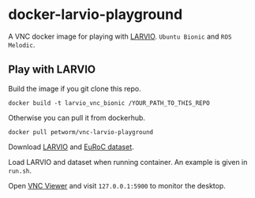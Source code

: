 # docker-larvio-playground
A VNC docker image for playing with [LARVIO](https://github.com/PetWorm/LARVIO). `Ubuntu Bionic` and `ROS Melodic`.

## Play with LARVIO
Build the image if you git clone this repo. 
```
docker build -t larvio_vnc_bionic /YOUR_PATH_TO_THIS_REPO
```
Otherwise you can pull it from dockerhub.
```
docker pull petworm/vnc-larvio-playground
```
Download [LARVIO](https://github.com/PetWorm/LARVIO) and [EuRoC dataset](https://projects.asl.ethz.ch/datasets/doku.php?id=kmavvisualinertialdatasets). 

Load LARVIO and dataset when running container. An example is given in `run.sh`.

Open [VNC Viewer](https://www.realvnc.com/en/connect/download/viewer/) and visit `127.0.0.1:5900` to monitor the desktop.